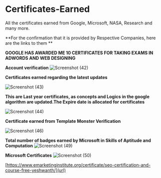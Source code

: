 # Certificates-Earned
All the certificates earned from Google, Microsoft, NASA, Research and many more.

**For the confirmation that it is provided by Respective Companies, here are the links to them **

**GOOGLE HAS AWARDED ME 10 CERTIFICATES FOR TAKING EXAMS IN ADWORDS AND WEB DESIGNING**

**Account verification**
![Screenshot (42)](https://user-images.githubusercontent.com/39979024/65828521-630af380-e2b9-11e9-9b0b-f92a80e56142.png)

**Certificates earned regarding the latest updates**

![Screenshot (43)](https://user-images.githubusercontent.com/39979024/65828525-64d4b700-e2b9-11e9-8eb3-db33f13bf948.png)

**This are Last year certificates, as concepts and Logics in the google algorithm are updated.The Expire date is allocated for certificates**

![Screenshot (44)](https://user-images.githubusercontent.com/39979024/65828527-67371100-e2b9-11e9-815b-6cf8c5745465.png)


**Certificate earned from Template Monster Verification**

![Screenshot (46)](https://user-images.githubusercontent.com/39979024/65828769-22f94000-e2bc-11e9-8b3a-df95aadd3ffa.png)


**Total number of badges earned by Microsoft in Skills of Aptitude and Computation**
![Screenshot (49)](https://user-images.githubusercontent.com/39979024/65828868-47095100-e2bd-11e9-942d-c8f7802803f5.png)


**Microsoft Certificates**
![Screenshot (50)](https://user-images.githubusercontent.com/39979024/65828881-63a58900-e2bd-11e9-895b-115f39a1b602.png)


[https://www.emarketinginstitute.org/certificate/seo-certification-and-course-free-yeshwanth/](url)
